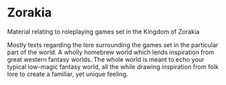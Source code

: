 # Zorakia
Material relating to roleplaying games set in the Kingdom of Zorakia

Mostly texts regarding the lore surrounding the games set in the particular part of the world. A wholly homebrew world which lends inspiration from great western fantasy worlds. The whole world is meant to echo your typical low-magic fantasy world, all the while drawing inspiration from folk lore to create a familiar, yet unique feeling.
